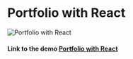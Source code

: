 # Portfolio with React

![Portfolio with React](src/assets/img/portfolio.png "Portfolio with React")

#### Link to the demo [ Portfolio with React](https://parfum505.github.io/portfolio-react/ "Portfolio with React")
